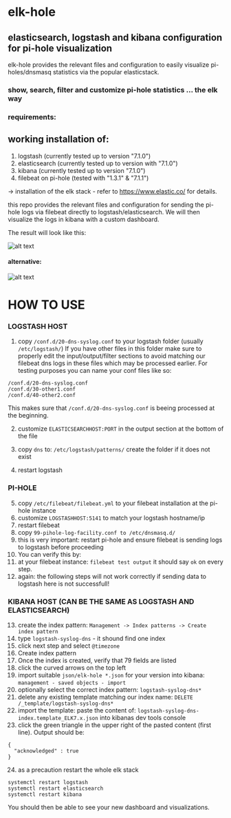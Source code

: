 # elk-hole

## elasticsearch, logstash and kibana configuration for pi-hole visualization

elk-hole provides the relevant files and configuration to easily visualize pi-holes/dnsmasq statistics via the popular elasticstack.

### show, search, filter and customize pi-hole statistics ... the elk way


### requirements:
## working installation of:
1. logstash (currently tested up to version "7.1.0")
2. elasticsearch (currently tested up to version with "7.1.0")
3. kibana (currently tested up to version "7.1.0")
4. filebeat on pi-hole (tested with "1.3.1" & "7.1.1")

-> installation of the elk stack - refer to https://www.elastic.co/ for details.


this repo provides the relevant files and configuration for sending the pi-hole logs via filebeat directly to logstash/elasticsearch. We will then visualize the logs in kibana with a custom dashboard.

The result will look like this:

![alt text](https://github.com/nin9s/elk-hole/blob/master/dash.PNG)
#### alternative:
![alt text](https://github.com/nin9s/elk-hole/blob/master/dash_enhanced.PNG)
  
# HOW TO USE 
 
### LOGSTASH HOST 
1. copy ```/conf.d/20-dns-syslog.conf``` to your logstash folder (usually ```/etc/logstash/```)
If you have other files in this folder make sure to properly edit the input/output/filter sections to avoid matching our filebeat dns logs in these files which may be processed earlier. For testing purposes you can name your conf files like so:

```
/conf.d/20-dns-syslog.conf
/conf.d/30-other1.conf
/conf.d/40-other2.conf
```

This makes sure that ```/conf.d/20-dns-syslog.conf``` is beeing processed at the beginning.

2. customize ```ELASTICSEARCHHOST:PORT``` in the output section at the bottom of the file
3. copy ```dns``` to:
```/etc/logstash/patterns/``` create the folder if it does not exist

4. restart logstash

### PI-HOLE
5. copy ```/etc/filebeat/filebeat.yml``` to your filebeat installation at the pi-hole instance
6. customize ```LOGSTASHHOST:5141``` to match your logstash hostname/ip
7. restart filebeat
8. copy ```99-pihole-log-facility.conf to /etc/dnsmasq.d/```
9. this is very important: restart pi-hole and ensure filebeat is sending logs to logstash before proceeding
10. You can verify this by:
11. at your filebeat instance: 
```filebeat test output```
it should say ```ok``` on every step.
12. again: the following steps will not work correctly if sending data to logstash here is not successfull!

### KIBANA HOST (CAN BE THE SAME AS LOGSTASH AND ELASTICSEARCH)

13. create the index pattern:
```Management -> Index patterns -> Create index pattern```
14. type ```logstash-syslog-dns``` - it shound find one index
15. click next step and select ```@timezone``` 
16. Create index pattern
17. Once the index is created, verify that 79 fields are listed
18. click the curved arrows on the top left
19. import suitable ```json/elk-hole *.json``` for your version into kibana: ```management - saved objects - import```
20. optionally select the correct index pattern: ```logstash-syslog-dns*```
21. delete any existing template matching our index name: 
```DELETE /_template/logstash-syslog-dns*```
22. import the template: paste the content of: ```logstash-syslog-dns-index.template_ELK7.x.json``` into kibanas dev tools console
23. click the green triangle in the upper right of the pasted content (first line). Output should be:
```
{
  "acknowledged" : true 
}
```
24. as a precaution restart the whole elk stack
```
systemctl restart logstash 
systemctl restart elasticsearch
systemctl restart kibana
```

You should then be able to see your new dashboard and visualizations.
